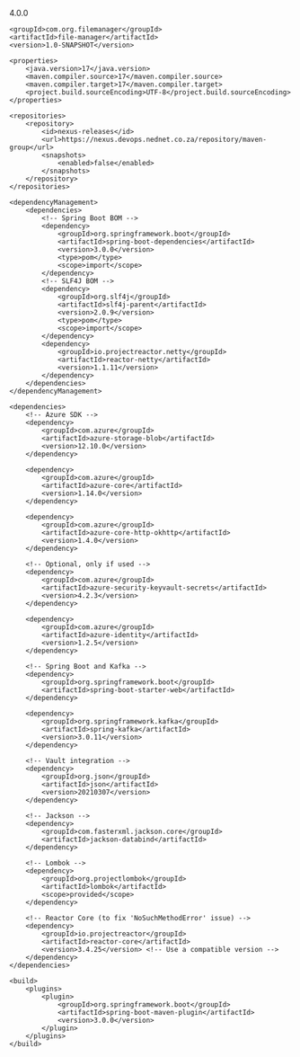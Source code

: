 <project xmlns="http://maven.apache.org/POM/4.0.0"
         xmlns:xsi="http://www.w3.org/2001/XMLSchema-instance"
         xsi:schemaLocation="http://maven.apache.org/POM/4.0.0 http://maven.apache.org/xsd/maven-4.0.0.xsd">
    <modelVersion>4.0.0</modelVersion>

    <groupId>com.org.filemanager</groupId>
    <artifactId>file-manager</artifactId>
    <version>1.0-SNAPSHOT</version>

    <properties>
        <java.version>17</java.version>
        <maven.compiler.source>17</maven.compiler.source>
        <maven.compiler.target>17</maven.compiler.target>
        <project.build.sourceEncoding>UTF-8</project.build.sourceEncoding>
    </properties>

    <repositories>
        <repository>
            <id>nexus-releases</id>
            <url>https://nexus.devops.nednet.co.za/repository/maven-group</url>
            <snapshots>
                <enabled>false</enabled>
            </snapshots>
        </repository>
    </repositories>

    <dependencyManagement>
        <dependencies>
            <!-- Spring Boot BOM -->
            <dependency>
                <groupId>org.springframework.boot</groupId>
                <artifactId>spring-boot-dependencies</artifactId>
                <version>3.0.0</version>
                <type>pom</type>
                <scope>import</scope>
            </dependency>
            <!-- SLF4J BOM -->
            <dependency>
                <groupId>org.slf4j</groupId>
                <artifactId>slf4j-parent</artifactId>
                <version>2.0.9</version>
                <type>pom</type>
                <scope>import</scope>
            </dependency>
            <dependency>
                <groupId>io.projectreactor.netty</groupId>
                <artifactId>reactor-netty</artifactId>
                <version>1.1.11</version>
            </dependency>
        </dependencies>
    </dependencyManagement>

    <dependencies>
        <!-- Azure SDK -->
        <dependency>
            <groupId>com.azure</groupId>
            <artifactId>azure-storage-blob</artifactId>
            <version>12.10.0</version>
        </dependency>

        <dependency>
            <groupId>com.azure</groupId>
            <artifactId>azure-core</artifactId>
            <version>1.14.0</version>
        </dependency>

        <dependency>
            <groupId>com.azure</groupId>
            <artifactId>azure-core-http-okhttp</artifactId>
            <version>1.4.0</version>
        </dependency>

        <!-- Optional, only if used -->
        <dependency>
            <groupId>com.azure</groupId>
            <artifactId>azure-security-keyvault-secrets</artifactId>
            <version>4.2.3</version>
        </dependency>

        <dependency>
            <groupId>com.azure</groupId>
            <artifactId>azure-identity</artifactId>
            <version>1.2.5</version>
        </dependency>

        <!-- Spring Boot and Kafka -->
        <dependency>
            <groupId>org.springframework.boot</groupId>
            <artifactId>spring-boot-starter-web</artifactId>
        </dependency>

        <dependency>
            <groupId>org.springframework.kafka</groupId>
            <artifactId>spring-kafka</artifactId>
            <version>3.0.11</version>
        </dependency>

        <!-- Vault integration -->
        <dependency>
            <groupId>org.json</groupId>
            <artifactId>json</artifactId>
            <version>20210307</version>
        </dependency>

        <!-- Jackson -->
        <dependency>
            <groupId>com.fasterxml.jackson.core</groupId>
            <artifactId>jackson-databind</artifactId>
        </dependency>

        <!-- Lombok -->
        <dependency>
            <groupId>org.projectlombok</groupId>
            <artifactId>lombok</artifactId>
            <scope>provided</scope>
        </dependency>

        <!-- Reactor Core (to fix 'NoSuchMethodError' issue) -->
        <dependency>
            <groupId>io.projectreactor</groupId>
            <artifactId>reactor-core</artifactId>
            <version>3.4.25</version> <!-- Use a compatible version -->
        </dependency>
    </dependencies>

    <build>
        <plugins>
            <plugin>
                <groupId>org.springframework.boot</groupId>
                <artifactId>spring-boot-maven-plugin</artifactId>
                <version>3.0.0</version>
            </plugin>
        </plugins>
    </build>
</project>

